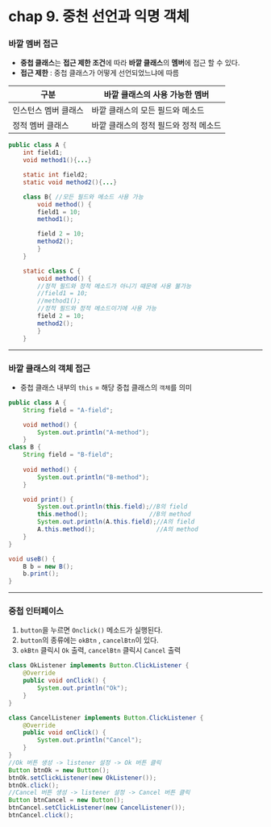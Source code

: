 # chap 9. 중천 선언과 익명 객체


### 바깥 멤버 접근

- **중첩 클래스**는 **접근 제한 조건**에 따라 **바깥 클래스**의 **멤버**에 접근 할 수 있다.
- **접근 제한** : 중첩 클래스가 어떻게 선언되었느냐에 따름

| 구분 | 바깥 클래스의 사용 가능한 멤버 |
| --- | --- |
| 인스턴스 멤버 클래스 | 바깥 클래스의 모든 필드와 메소드 |
| 정적 멤버 클래스 | 바깥 클래스의 정적 필드와 정적 메소드 |

```java
public class A {
	int field1;
	void method1(){...}

	static int field2;
	static void method2(){...}

	class B{ //모든 필드와 메소드 사용 가능
		void method() {
		field1 = 10;
		method1();

		field 2 = 10;
		method2();
		}
	}

	static class C {
		void method() {
		//정적 필드와 정적 메소드가 아니기 때문에 사용 불가능
		//field1 = 10;
		//method1();
		//정적 필드와 정적 메소드이기에 사용 가능
		field 2 = 10;
		method2();
		}
	}
```

---

### 바깥 클래스의 객체 접근

- 중첩 클래스 내부의 `this` = 해당 중첩 클래스의 `객체`를 의미

```java
public class A {
	String field = "A-field";

	void method() {
		System.out.println("A-method");
	}
class B {
	String field = "B-field";
	
	void method() {
		System.out.println("B-method");
	}	

	void print() {
		System.out.println(this.field);//B의 field
		this.method();                 //B의 method
		System.out.println(A.this.field);//A의 field
		A.this.method();                 //A의 method
	}
}

void useB() {
	B b = new B();
	b.print();
}
```

---

### 중첩 인터페이스

1. `button`을 누르면 `Onclick()` 메소드가 실행된다.
2. `button`의 종류에는 `okBtn` , `cancelBtn`이 있다.
3. `okBtn` 클릭시 `Ok` 출력, `cancelBtn` 클릭시 `Cancel` 출력

```java
class OkListener implements Button.ClickListener {
	@Override
	public void onClick() {
		System.out.println("Ok");
	}
}

class CancelListener implements Button.ClickListener {
	@Override
	public void onClick() {
		System.out.println("Cancel");
	}
}
//Ok 버튼 생성 -> listener 설정 -> Ok 버튼 클릭
Button btnOk = new Button();
btnOk.setClickListener(new OkListener());
btnOk.click();
//Cancel 버튼 생성 -> listener 설정 -> Cancel 버튼 클릭
Button btnCancel = new Button();
btnCancel.setClickListener(new CancelListener());
btnCancel.click();
```
